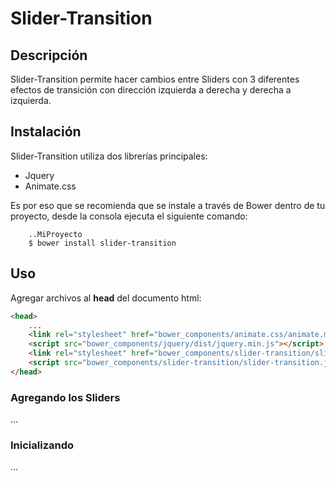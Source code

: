 Slider-Transition
================

## Descripción

Slider-Transition permite hacer cambios entre Sliders con 3 diferentes efectos de transición con dirección izquierda a derecha y derecha a izquierda.

## Instalación

Slider-Transition utiliza dos librerías principales:
- Jquery
- Animate.css

Es por eso que se recomienda que se instale a través de Bower dentro de tu proyecto, desde la consola ejecuta el siguiente comando:

```
    ..MiProyecto
    $ bower install slider-transition
```

## Uso

Agregar archivos al **head** del documento html:

```html
<head>
    ...
    <link rel="stylesheet" href="bower_components/animate.css/animate.min.css">
    <script src="bower_components/jquery/dist/jquery.min.js"></script>
    <link rel="stylesheet" href="bower_components/slider-transition/slider-transition.css">
    <script src="bower_components/slider-transition/slider-transition.js"></script>
</head>
```

### Agregando los Sliders


...

### Inicializando

...
